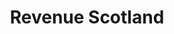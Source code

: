 ---
schema: default
title: Revenue Scotland
description: public corporation controlled by Scottish Government
logo: ''
type:
- Other agency
portal_url: ''
org_url: https://revenue.scot
twitter_handle: 
wikidata_qid: Q18163474
wdtk_id: revenue_scotland
---